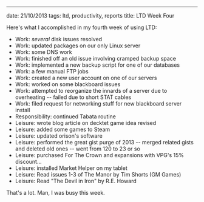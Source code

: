 ---
date: 21/10/2013
tags: ltd, productivity, reports
title: LTD Week Four

Here's what I accomplished in my fourth week of using LTD:

  - Work: *several* disk issues resolved
  - Work: updated packages on our only Linux server
  - Work: some DNS work
  - Work: finished off an old issue involving cramped backup space
  - Work: implemented a new backup script for one of our databases
  - Work: a few manual FTP jobs
  - Work: created a new user account on one of our servers
  - Work: worked on some blackboard issues
  - Work: attempted to reorganize the innards of a server due to overheating -- failed due to short STAT cables
  - Work: filed request for networking stuff for new blackboard server install
  - Responsibility: continued Tabata routine
  - Leisure: wrote blog article on decktet game idea revised
  - Leisure: added some games to Steam
  - Leisure: updated orison's software
  - Leisure: performed the great gist purge of 2013 -- merged related gists and deleted old ones -- went from 120 to 23 or so
  - Leisure: purchased For The Crown and expansions with VPG's 15% discount...
  - Leisure: installed Market Helper on my tablet
  - Leisure: Read issues 1-3 of The Manor by Tim Shorts (GM Games)
  - Leisure: Read "The Devil in Iron" by R.E. Howard
  
That's a lot.  Man, I was busy this week.